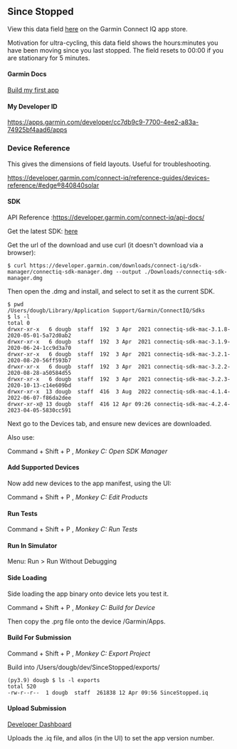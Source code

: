 ## Since Stopped

View this data field [here](https://apps.garmin.com/apps/f1cbfe29-f1a0-40c8-a16a-aff5236a6bfa) on the Garmin Connect IQ app store.

Motivation for ultra-cycling, this data field shows the hours:minutes you have been moving since you last stopped. The field resets to 00:00 if you are stationary for 5 minutes.

#### Garmin Docs

[Build my first app](https://developer.garmin.com/connect-iq/connect-iq-basics/your-first-app/)

#### My Developer ID

https://apps.garmin.com/developer/cc7db9c9-7700-4ee2-a83a-74925bf4aad6/apps

### Device Reference

This gives the dimensions of field layouts. Useful for troubleshooting.

https://developer.garmin.com/connect-iq/reference-guides/devices-reference/#edge®840840solar

#### SDK

API Reference :https://developer.garmin.com/connect-iq/api-docs/

Get the latest SDK: [here](https://developer.garmin.com/connect-iq/sdk/)

Get the url of the download and use curl (it doesn't download via a browser):

```
$ curl https://developer.garmin.com/downloads/connect-iq/sdk-manager/connectiq-sdk-manager.dmg --output ./Downloads/connectiq-sdk-manager.dmg
```

Then open the .dmg and install, and select to set it as the current SDK.

```
$ pwd
/Users/dougb/Library/Application Support/Garmin/ConnectIQ/Sdks
$ ls -l
total 0
drwxr-xr-x   6 dougb  staff  192  3 Apr  2021 connectiq-sdk-mac-3.1.8-2020-05-01-5a72d0ab2
drwxr-xr-x   6 dougb  staff  192  3 Apr  2021 connectiq-sdk-mac-3.1.9-2020-06-24-1cc9d3a70
drwxr-xr-x   6 dougb  staff  192  3 Apr  2021 connectiq-sdk-mac-3.2.1-2020-08-20-56ff593b7
drwxr-xr-x   6 dougb  staff  192  3 Apr  2021 connectiq-sdk-mac-3.2.2-2020-08-28-a50584d55
drwxr-xr-x   6 dougb  staff  192  3 Apr  2021 connectiq-sdk-mac-3.2.3-2020-10-13-c14e609bd
drwxr-xr-x  13 dougb  staff  416  3 Aug  2022 connectiq-sdk-mac-4.1.4-2022-06-07-f86da2dee
drwxr-xr-x@ 13 dougb  staff  416 12 Apr 09:26 connectiq-sdk-mac-4.2.4-2023-04-05-5830cc591
```

Next go to the Devices tab, and ensure new devices are downloaded.

Also use:

Command + Shift + P , _Monkey C: Open SDK Manager_

#### Add Supported Devices

Now add new devices to the app manifest, using the UI:

Command + Shift + P , _Monkey C: Edit Products_

#### Run Tests

Command + Shift + P , _Monkey C: Run Tests_

#### Run In Simulator

Menu: Run > Run Without Debugging

#### Side Loading

Side loading the app binary onto device lets you test it.

Command + Shift + P , _Monkey C: Build for Device_

Then copy the .prg file onto the device /Garmin/Apps.

#### Build For Submission

Command + Shift + P , _Monkey C: Export Project_

Build into /Users/dougb/dev/SinceStopped/exports/

```
(py3.9) dougb $ ls -l exports 
total 520
-rw-r--r--  1 dougb  staff  261838 12 Apr 09:56 SinceStopped.iq
```

#### Upload Submission

[Developer Dashboard](https://apps.garmin.com/en-US/apps/f1cbfe29-f1a0-40c8-a16a-aff5236a6bfa)

Uploads the .iq file, and allos (in the UI) to set the app version number.
